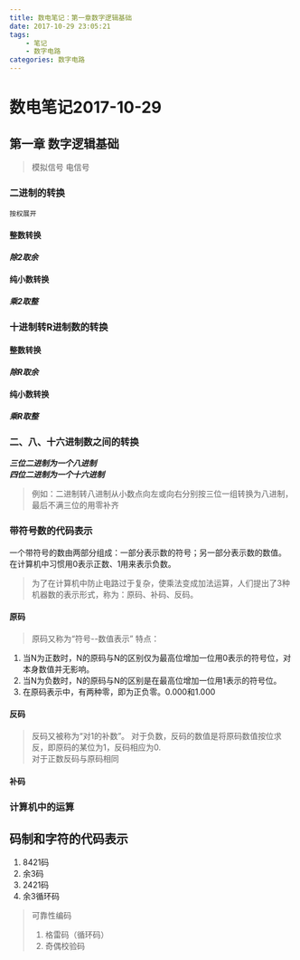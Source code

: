 ```yaml
---
title: 数电笔记：第一章数字逻辑基础
date: 2017-10-29 23:05:21
tags:
	- 笔记
	- 数字电路
categories: 数字电路
---
```

# 数电笔记2017-10-29
## 第一章	数字逻辑基础
> 模拟信号
> 电信号

### 二进制的转换
	按权展开

#### 整数转换
***除2取余***
#### 纯小数转换
***乘2取整***

### 十进制转R进制数的转换

#### 整数转换
***除R取余***
#### 纯小数转换
***乘R取整***

### 二、八、十六进制数之间的转换
***三位二进制为一个八进制***  
***四位二进制为一个十六进制***  
>	例如：二进制转八进制从小数点向左或向右分别按三位一组转换为八进制，最后不满三位的用零补齐  

### 带符号数的代码表示
一个带符号的数由两部分组成：一部分表示数的符号；另一部分表示数的数值。  
在计算机中习惯用0表示正数、1用来表示负数。  
> 	为了在计算机中防止电路过于复杂，使乘法变成加法运算，人们提出了3种机器数的表示形式，称为：原码、补码、反码。

#### 原码
>	原码又称为“符号--数值表示”
特点：  
1. 当N为正数时，N的原码与N的区别仅为最高位增加一位用0表示的符号位，对本身数值并无影响。
2. 当N为负数时，N的原码与N的区别是在最高位增加一位用1表示的符号位。
3. 在原码表示中，有两种零，即为正负零。0.000和1.000

#### 反码
>	反码又被称为“对1的补数”。
对于负数，反码的数值是将原码数值按位求反，即原码的某位为1，反码相应为0.  
对于正数反码与原码相同

#### 补码


### 计算机中的运算

## 码制和字符的代码表示
1. 8421码
2. 余3码
3. 2421码
4. 余3循环码

> 可靠性编码  
> 1. 格雷码（循环码）  
> 2. 奇偶校验码
















